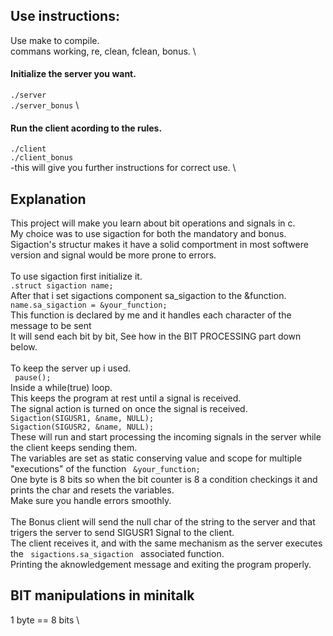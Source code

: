 ## Use instructions:

Use make to compile. \
commans working, re, clean, fclean, bonus. \

#### Initialize the server you want.
<code>./server</code> \
<code>./server_bonus</code> \

#### Run the client acording to the rules.
<code>./client</code> \
<code>./client_bonus</code> \
-this will give you further instructions for correct use. \

## Explanation

This project will make you learn about bit operations and signals in c. \
My choice was to use sigaction for both the mandatory and bonus. \
Sigaction's structur makes it have a solid comportment in most softwere version and signal would be more prone to errors. \
\
To use sigaction first initialize it. \
<code>.struct sigaction name; </code> \
After that i set sigactions component sa_sigaction to the &function. \
<code>name.sa_sigaction = &your_function;  </code>  \
This function is declared by me and it handles each character of the message to be sent \
It will send each bit by bit, See how in the BIT PROCESSING part down below. \
\
To keep the server up i used. \
<code> pause(); </code>  \
Inside a while(true) loop. \
This keeps the program at rest until a signal is received. \
The signal action is turned on once the signal is received. \
<code>Sigaction(SIGUSR1, &name, NULL); </code> \
<code>Sigaction(SIGUSR2, &name, NULL); </code> \
These will run and start processing the incoming signals in the server while the client keeps sending them. \
The variables are set as static conserving value and scope for multiple "executions" of the function <code> &your_function;  </code>  \
One byte is 8 bits so when the bit counter is 8 a condition checkings it and prints the char and resets the variables. \
Make sure you handle errors smoothly. \
\
The Bonus client will send the null char of the string to the server and that trigers the server to send SIGUSR1 Signal to the client. \
The client receives it, and with the same mechanism as the server executes the  <code> sigactions.sa_sigaction  </code>  associated function. \
Printing the aknowledgement message and exiting the program properly.

## BIT manipulations in minitalk
1 byte == 8 bits \


